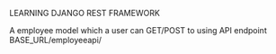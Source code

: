 LEARNING DJANGO REST FRAMEWORK

A employee model which a user can GET/POST to using API endpoint BASE_URL/employeeapi/
